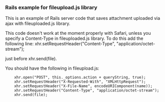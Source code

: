 ### Rails example for fileupload.js library ###
This is an example of Rails server code that saves attachment
uploaded via ajax with fileuploaded.js library.

This code doesn't work at the moment properly with Safari,
unless you specify a Content-Type in fileuploaded.js library.
To do this add the following line:
        xhr.setRequestHeader("Content-Type", "application/octet-stream");

just before xhr.send(file).

You should have the following in fileupload.js:

        xhr.open("POST", this._options.action + queryString, true);
        xhr.setRequestHeader("X-Requested-With", "XMLHttpRequest");
        xhr.setRequestHeader("X-File-Name", encodeURIComponent(name));
        xhr.setRequestHeader("Content-Type", "application/octet-stream");
        xhr.send(file);